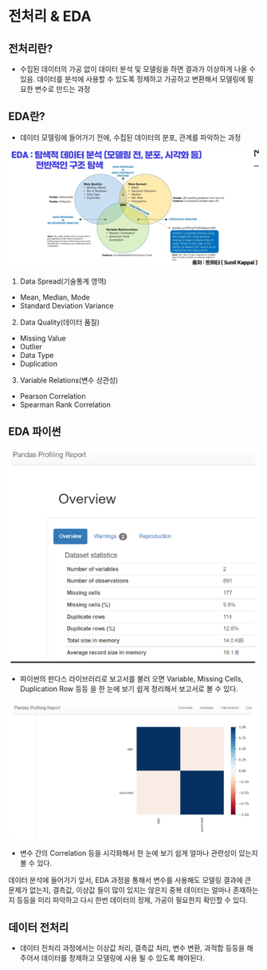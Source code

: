 
# 전처리 & EDA

## 전처리란?
- 수집된 데이터의 가공 없이 데이터 분석 및 모델링을 하면 결과가 이상하게 나올 수 있음. 데이터를 분석에 사용할 수 있도록 정제하고 가공하고 변환해서 모델링에 필요한 변수로 만드는 과정

## EDA란?
- 데이터 모델링에 들어가기 전에, 수집된 데이터의 분포, 관계를 파악하는 과정

![Alt text](image.png)

1) Data Spread(기술통계 영역)
- Mean, Median, Mode
- Standard Deviation Variance

2) Data Quality(데이터 품질)
- Missing Value
- Outlier
- Data Type
- Duplication

3) Variable Relations(변수 상관성)
- Pearson Correlation
- Spearman Rank Correlation

## EDA 파이썬

![Alt text](image-1.png)

- 파이썬의 판다스 라이브러리로 보고서를 불러 오면 Variable, Missing Cells, Duplication Row 등등 을 한 눈에 보기 쉽게 정리해서 보고서로 볼 수 있다.

![Alt text](image-2.png)

- 변수 간의 Correlation 등을 시각화해서 한 눈에 보기 쉽게 얼마나 관련성이 있는지 볼 수 있다.

데이터 분석에 들어가기 앞서, EDA 과정을 통해서 변수를 사용해도 모델링 결과에 큰 문제가 없는지, 결측값, 이상값 들이 많이 있지는 않은지 중복 데이터는 얼마나 존재하는지 등등을 미리 파악하고 다시 한번 데이터의 정제, 가공이 필요한지 확인할 수 있다.

## 데이터 전처리

- 데이터 전처리 과정에서는 이상값 처리, 결측값 처리, 변수 변환, 과적합 등등을 해주어서 데이터를 정제하고 모델링에 사용 될 수 있도록 해야된다.